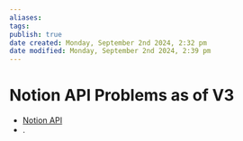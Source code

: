 ```yaml
---
aliases: 
tags: 
publish: true
date created: Monday, September 2nd 2024, 2:32 pm
date modified: Monday, September 2nd 2024, 2:39 pm
---
```


# Notion API Problems as of V3

- [Notion API](https://developers.notion.com/reference/intro)
- .